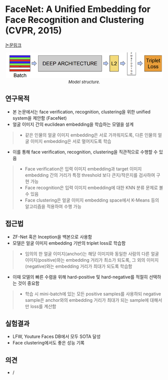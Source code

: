 # FaceNet: A Unified Embedding for Face Recognition and Clustering (CVPR, 2015)

[논문링크](https://www.cv-foundation.org/openaccess/content_cvpr_2015/html/Schroff_FaceNet_A_Unified_2015_CVPR_paper.html)

<p align="center">
    <img width="500" alt='fig1' src="../img/schroff2015facenet.png?raw=true"></br>
    <em><font size=2>Model structure.</font></em>
</p>

## 연구목적
- 본 논문에서는 face verification, recognition, clustering을 위한 unified system을 제안함 (FaceNet)
- 얼굴 이미지 간의 euclidean embedding을 학습하는 모델을 설계
> - 같은 인물의 얼굴 이미지 embedding은 서로 가까워지도록, 다른 인물의 얼굴 이미지 embedding은 서로 멀어지도록 학습
- 이를 통해 face verification, recognition, clustering을 직관적으로 수행할 수 있음
> - Face verification은 입력 이미지 embedding과 target 이미지 embedding 간의 거리가 특정 threshold 보다 큰지/작은지를 검사하여 구현 가능
> - Face recognition은 입력 이미지 embedding에 대한 KNN 분류 문제로 볼 수 있음
> - Face clustering은 얼굴 이미지 embedding space에서 K-Means 등의 알고리즘을 적용하여 수행 가능

## 접근법
- ZF-Net 혹은 Inception을 백본으로 사용함
- 모델은 얼굴 이미지 embedding 기반의 triplet loss로 학습함
> - 임의의 한 얼굴 이미지(anchor)는 해당 이미지와 동일한 사람의 다른 얼굴 이미지(positive)와는 embedding 거리가 최소가 되도록, 그 외의 이미지(negative)와는 embedding 거리가 최대가 되도록 학습함
- 이때 모델의 빠른 수렴을 위해 hard-positive 및 hard-negative를 적절히 선택하는 것이 중요함
> - 학습 시 mini-batch에 있는 모든 positive samples를 사용하되 negative sample은 anchor와의 embedding 거리가 최대가 되는 sample에 대해서만 loss를 계산함

## 실험결과
- LFW, Youture Faces DB에서 모두 SOTA 달성
- Face clustering에서도 좋은 성능 기록

## 의견
- /